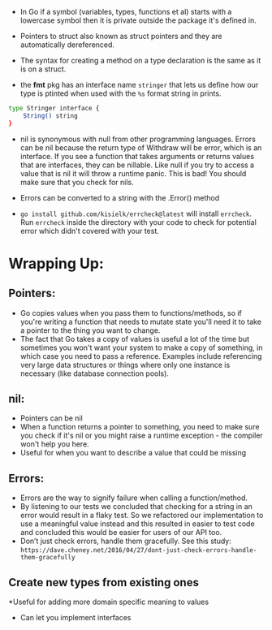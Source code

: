 * In Go if a symbol (variables, types, functions et al) starts with a lowercase symbol then it is private outside the package it's defined in.

* Pointers to struct also known as struct pointers and they are automatically dereferenced.

* The syntax for creating a method on a type declaration is the same as it is on a struct.

* the **fmt** pkg has an interface name ```stringer``` that lets us define how our type is ptinted when used with the ```%s``` format string in prints.
```bash
type Stringer interface {
	String() string
}
```

* nil is synonymous with null from other programming languages. Errors can be nil because the return type of Withdraw will be error, which is an interface. If you see a function that takes arguments or returns values that are interfaces, they can be nillable. Like null if you try to access a value that is nil it will throw a runtime panic. This is bad! You should make sure that you check for nils.

* Errors can be converted to a string with the .Error() method

* ```go install github.com/kisielk/errcheck@latest``` will install ```errcheck```. Run ```errcheck``` inside the directory with your code 
to check for potential error which didn't covered with your test.

# Wrapping Up:

## Pointers:
* Go copies values when you pass them to functions/methods, so if you're writing a function that needs to mutate state you'll need it to take a pointer to the thing you want to change.
* The fact that Go takes a copy of values is useful a lot of the time but sometimes you won't want your system to make a copy of something, in which case you need to pass a reference. Examples include referencing very large data structures or things where only one instance is necessary (like database connection pools).

## nil:
* Pointers can be nil
* When a function returns a pointer to something, you need to make sure you check if it's nil or you might raise a runtime exception - the compiler won't help you here.
* Useful for when you want to describe a value that could be missing

## Errors:
* Errors are the way to signify failure when calling a function/method.
* By listening to our tests we concluded that checking for a string in an error would result in a flaky test. So we refactored our implementation to use a meaningful value instead and this resulted in easier to test code and concluded this would be easier for users of our API too.
* Don’t just check errors, handle them gracefully. See this study: ```https://dave.cheney.net/2016/04/27/dont-just-check-errors-handle-them-gracefully```

## Create new types from existing ones
*Useful for adding more domain specific meaning to values
* Can let you implement interfaces